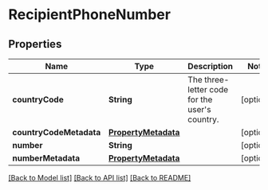 # RecipientPhoneNumber

## Properties
Name | Type | Description | Notes
------------ | ------------- | ------------- | -------------
**countryCode** | **String** | The three-letter code for the user&#39;s country. | [optional] 
**countryCodeMetadata** | [**PropertyMetadata**](PropertyMetadata.md) |  | [optional] 
**number** | **String** |  | [optional] 
**numberMetadata** | [**PropertyMetadata**](PropertyMetadata.md) |  | [optional] 

[[Back to Model list]](../README.md#documentation-for-models) [[Back to API list]](../README.md#documentation-for-api-endpoints) [[Back to README]](../README.md)


